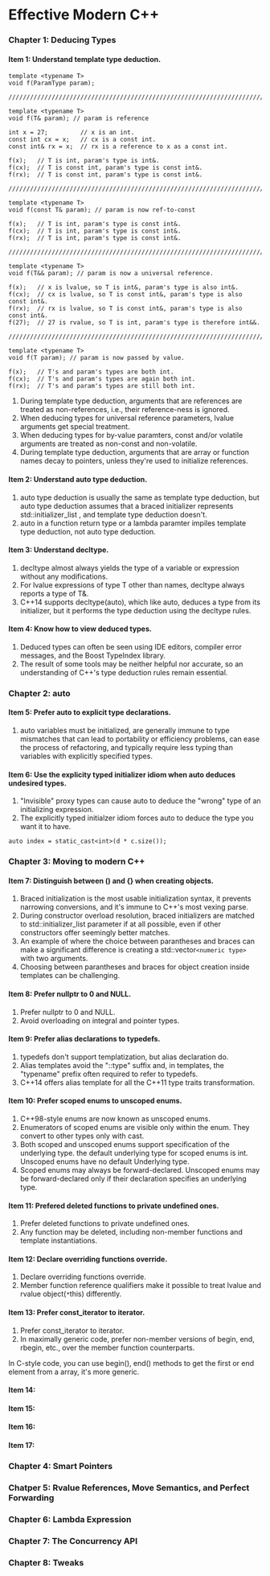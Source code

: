 # Effective Modern C++

### Chapter 1: Deducing Types
#### Item 1: Understand template type deduction.
```
template <typename T>
void f(ParamType param);

////////////////////////////////////////////////////////////////////////////////

template <typename T>
void f(T& param); // param is reference

int x = 27;         // x is an int.
const int cx = x;   // cx is a const int.
const int& rx = x;  // rx is a reference to x as a const int.

f(x);   // T is int, param's type is int&.
f(cx);  // T is const int, param's type is const int&.
f(rx);  // T is const int, param's type is const int&.

////////////////////////////////////////////////////////////////////////////////

template <typename T>
void f(const T& param); // param is now ref-to-const

f(x);   // T is int, param's type is const int&.
f(cx);  // T is int, param's type is const int&.
f(rx);  // T is int, param's type is const int&.

////////////////////////////////////////////////////////////////////////////////

template <typename T>
void f(T&& param); // param is now a universal reference.

f(x);   // x is lvalue, so T is int&, param's type is also int&.
f(cx);  // cx is lvalue, so T is const int&, param's type is also const int&.
f(rx);  // rx is lvalue, so T is const int&, param's type is also const int&.
f(27);  // 27 is rvalue, so T is int, param's type is therefore int&&.

////////////////////////////////////////////////////////////////////////////////

template <typename T>
void f(T param); // param is now passed by value.

f(x);   // T's and param's types are both int.
f(cx);  // T's and param's types are again both int.
f(rx);  // T's and param's types are still both int.
```
1) During template type deduction, arguments that are references are treated as
non-references, i.e., their reference-ness is ignored.
2) When deducing types for universal reference parameters, lvalue arguments get
special treatment.
3) When deducing types for by-value paramters, const and/or volatile arguments
are treated as non-const and non-volatile.
4) During template type deduction, arguments that are array or function names
decay to pointers, unless they're used to initialize references.

#### Item 2: Understand auto type deduction.
1) auto type deduction is usually the same as template type deduction, but auto
type deduction assumes that a braced initializer represents std::initializer_list
, and template type deduction doesn't.
2) auto in a function return type or a lambda paramter impiles template type
deduction, not auto type deduction.

#### Item 3: Understand decltype.
1) decltype almost always yields the type of a variable or expression without
any modifications.
2) For lvalue expressions of type T other than names, decltype always reports a
type of T&.
3) C++14 supports decltype(auto), which like auto, deduces a type from its
initializer, but it performs the type deduction using the decltype rules.

#### Item 4: Know how to view deduced types.
1) Deduced types can often be seen using IDE editors, compiler error messages,
and the Boost TypeIndex library.
2) The result of some tools may be neither helpful nor accurate, so an understanding
of C++'s type deduction rules remain essential.

### Chapter 2: auto
#### Item 5: Prefer auto to explicit type declarations.
1) auto variables must be initialized, are generally immune to type mismatches
that can lead to portability or efficiency problems, can ease the process of
refactoring, and typically require less typing than variables with explicitly
specified types.

#### Item 6: Use the explicity typed initializer idiom when auto deduces undesired types.
1) "Invisible" proxy types can cause auto to deduce the "wrong" type of an initializing expression.
2) The explicitly typed initialzer idiom forces auto to deduce the type you want it to have.
```
auto index = static_cast<int>(d * c.size());
```

### Chapter 3: Moving to modern C++
#### Item 7: Distinguish between () and {} when creating objects.
1) Braced initialization is the most usable initialization syntax, it prevents
narrowing conversions, and it's immune to C++'s most vexing parse.
2) During constructor overload resolution, braced initializers are matched to
std::initializer_list parameter if at all possible, even if other constructors
offer seemingly better matches.
3) An example of where the choice between parantheses and braces can make a
significant difference is creating a std::vector`<numeric type>` with two arguments.
4) Choosing between parantheses and braces for object creation inside templates
can be challenging.

#### Item 8: Prefer nullptr to 0 and NULL.
1) Prefer nullptr to 0 and NULL.
2) Avoid overloading on integral and pointer types.

#### Item 9: Prefer alias declarations to typedefs.
1) typedefs don't support templatization, but alias declaration do.
2) Alias templates avoid the "::type" suffix and, in templates, the "typename"
prefix often required to refer to typedefs.
3) C++14 offers alias template for all the C++11 type traits transformation.

#### Item 10: Prefer scoped enums to unscoped enums.
1) C++98-style enums are now known as unscoped enums.
2) Enumerators of scoped enums are visible only within the enum. They convert
to other types only with cast.
3) Both scoped and unscoped enums support specification of the underlying type.
the default underlying type for scoped enums is int. Unscoped enums have no
default Underlying type.
4) Scoped enums may always be forward-declared. Unscoped enums may be
forward-declared only if their declaration specifies an underlying type.

#### Item 11: Prefered deleted functions to private undefined ones.
1) Prefer deleted functions to private undefined ones.
2) Any function may be deleted, including non-member functions and template
instantiations.

#### Item 12: Declare overriding functions override.
1) Declare overriding functions override.
2) Member function reference qualifiers make it possible to treat lvalue and
rvalue object(`*`this) differently.

#### Item 13: Prefer const_iterator to iterator.
1) Prefer const_iterator to iterator.
2) In maximally generic code, prefer non-member versions of begin, end, rbegin,
etc., over the member function counterparts.

In C-style code, you can use begin(), end() methods to get the first or end element
from a array, it's more generic.

#### Item 14:
#### Item 15:
#### Item 16:
#### Item 17:

### Chapter 4: Smart Pointers

### Chatper 5: Rvalue References, Move Semantics, and Perfect Forwarding

### Chapter 6: Lambda Expression

### Chapter 7: The Concurrency API

### Chapter 8: Tweaks

